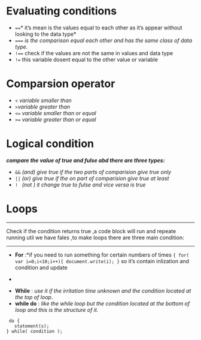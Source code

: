 # Evaluating conditions

+ `==`* it’s mean is the values equal to each other as it’s appear without looking to the data type*
+ `===` *is the comparison equal each other and has the same class of data type.*
+ `!==` check if the values are not the same in values and data type
+ `!=` this variable dosent equal to the other value or variable  

# Comparsion operator

+ `<` *variable smaller than*
+ `>`*variable greater than*
+ `<=` *variable smaller than or equal*
+ `>=` *variable greater than or equal*

# Logical condition
***compare the value of true and fulse abd there are three types:***
+ `&&` *(and) give true if the two parts of comparision give true only*
+ `||` *(or) give true if the on part of comparision give true at least*
+ `! ` *(not ) it change true to fulse and vice versa is true*

# Loops
***
Check if the condition returns true ,a code block will run and repeate running util we have fales ,to make loops there are three main condition:
***
+ **For** :*if you need to run something for certain numbers of times `{ for( var i=0;i<10;i++){ document.write(i); }` so it’s contain inlization and condition and update
*
+ **While** : *use it if the irritation time unknown and the condition located at the top of loop*.
+ **while do** : *like the while loop but the condition located at the bottom of loop and this is the structure of it.*
```
 do {
   statement(s);
} while( condition );
```
